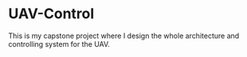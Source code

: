 # UAV-Control
This is my capstone project where I design the whole architecture and controlling system for the UAV.
